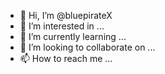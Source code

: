 - 👋 Hi, I’m @bluepirateX
- 👀 I’m interested in ...
- 🌱 I’m currently learning ...
- 💞️ I’m looking to collaborate on ...
- 📫 How to reach me ...

<!---
bluepirateX/bluepirateX is a ✨ special ✨ repository because its `README.md` (this file) appears on your GitHub profile.
You can click the Preview link to take a look at your changes.
--->
